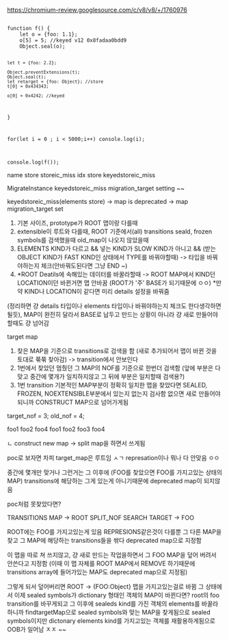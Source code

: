 https://chromium-review.googlesource.com/c/v8/v8/+/1760976

<code>
function f() {
    let o = {foo: 1.1};
    o[5] = 5; //keyed v12 0x8fadaa0bdd9
    Object.seal(o);
    
    let t = {foo: 2.2};
    
    Object.preventExtensions(t);
    Object.seal(t);
    let retarget = {foo: Object}; //store
    t[0] = 0x434343;
    
    o[0] = 0x4242; //keyed
}

for(let i = 0 ; i < 5000;i++)
	console.log(i);

console.log(f());
</code>

name store storeic_miss
idx store keyedstoreic_miss

MigrateInstance  keyedstoreic_miss migration_target setting ~~

keyedstoreic_miss(elements store) -> map is deprecated -> map migration_target set


1. 기본 사이즈, prototype가 ROOT 맵이랑 다를때
2. extensible이 루트와 다를때, ROOT 기준에서(all) transitions seald, frozen symbols를 검색했을때 old_map이 나오지 않았을때 
3. ELEMENTS KIND가 다르고 && 넣는 KIND가 SLOW KIND가 아니고 && (받는 OBJECT KIND가 FAST KIND인 상태에서 TYPE를 바꿔야할때) -> 타입을 바꿔야하는지 체크(안바꿔도된다면 그냥 END ~)
4. *ROOT Deatils에 속해있는 데이터를 바꿀라할때 -> ROOT MAP에서 KIND던 LOCATION이던 바뀐거면 맵 안바꿈 (ROOT가 '주' BASE가 되기때문에 ㅇㅇ) *만약 KIND나 LOCATION이 같다면 미리 details 설정을 바꿔줌

(정리하면 걍 details 타입이나 elements 타입이나 바꿔야하는지 체크도 한다생각하면될듯), MAP이 완전히 달라서 BASE로 납두고 만드는 상황이 아니라 걍 새로 만들어야할때도 걍 넘어감


target map
1. 찾은 MAP을 기준으로 transitions로 검색을 함 (새로 추가되어서 맵이 바뀐 것을 토대로 쭊쭊 찾아감) -> transition에서 안보인다
2. 1번에서 찾았던 멈췄던 그 MAP의 NOF를 기준으로 한번더 검색함 (앞에 부분은 다 맞고 중간에 몇개가 일치하지않고 그 뒤에 부분은 일치할때 검색용?)
3. 1번 transition 기본적인 MAP부분이 정확히 일치한 맵을 찾았다면 SEALED, FROZEN, NOEXTENSIBLE부분에서 있는지 없는지 검사함 없으면 새로 만들어야되니까 CONSTRUCT MAP으로 넘어가게됨


target_nof = 3;
old_nof = 4;

foo1 foo2 foo4
foo1 foo2 foo3 foo4

ㄴ construct new map -> split map을 하면서 쓰게됨

poc로 보자면 차피 target_map은 루트임 ㅅㄱ represation이나 뭐나 다 안맞음 ㅇㅇ

중간에 몇개만 맞거나 그런거는 그 이후에 (FOO를 찾았으면 FOO를 가지고있는 상태의 MAP) transitions에 해당하는 그게 있는게 아니기때문에 deprecated map이 되지않음

poc처럼 못찾았다면?

TRANSITIONS MAP -> ROOT
SPLIT_NOF SEARCH TARGET -> FOO

ROOT에는 FOO를 가지고있는게 있음 REPRESIONS같은것이 다를뿐
그 다른 MAP을 찾고 그 MAP에 해당하는 transitions들을 싺다 deprecated map으로 지정함

이 맵을 따로 쳐 쓰지않고, 걍 새로 만드는 작업을하면서 그 FOO MAP을 덮어 버려서 안쓴다고 지정함 (이때 이 맵 자체를 ROOT MAP에서 REMOVE 하기때문에 transitions array에 들어가있는 MAP도 deprecated map으로 지정됨)

그렇게 되서 덮어버리면 ROOT -> {FOO:Object} 맵을 가지고있는걸로 바뀜
그 상태에서 이제 sealed symbols가 dictionary 형태인 객체의 MAP이 바뀐다면? root의 foo transition를 바꾸게되고 그 이후에 sealeds kind를 가진 객체의 elements를 바꿀라하니까
findtargetMap으로 sealed symbols와 맞는 MAP을 찾게됨으로 sealed symbols이지만 dictonary elements kind를 가지고있는 객체를 재활용하게됨으로 OOB가 일어남 ㅈㅈ ~~
